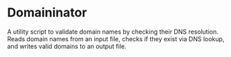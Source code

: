 # Domaininator
A utility script to validate domain names by checking their DNS resolution. Reads domain names from an input file, checks if they exist via DNS lookup, and writes valid domains to an output file.
